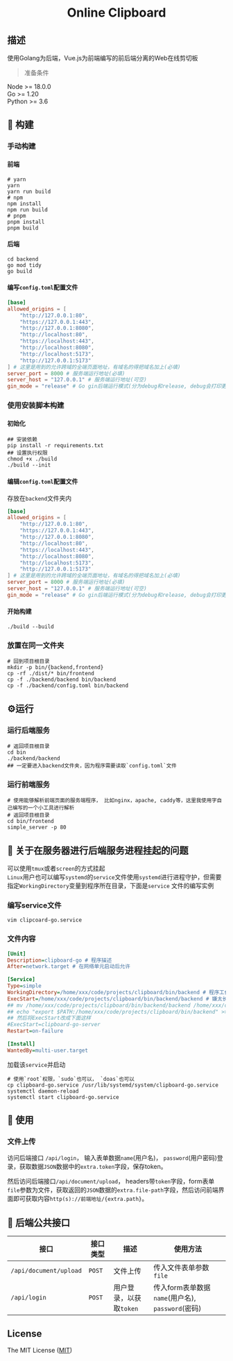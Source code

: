 <h1 align="center">Online Clipboard</h1>

## 描述
使用Golang为后端，Vue.js为前端编写的前后端分离的Web在线剪切板

> 准备条件<br>

Node >= 18.0.0<br>
Go >= 1.20<br>
Python >= 3.6<br>


## 🤖 构建
### 手动构建
#### 前端
```shell
# yarn
yarn
yarn run build
# npm
npm install
npm run build
# pnpm
pnpm install
pnpm build
```
#### 后端
```shell
cd backend
go mod tidy
go build
```

#### 编写`config.toml`配置文件
```toml
[base]
allowed_origins = [
    "http://127.0.0.1:80",
    "https://127.0.0.1:443",
    "http://127.0.0.1:8080",
    "http://localhost:80",
    "https://localhost:443",
    "http://localhost:8080",
    "http://localhost:5173",
    "http://127.0.0.1:5173" 
] # 这里是用到的允许跨域的全端页面地址，有域名的得把域名加上(必填)
server_port = 8000 # 服务端运行地址(必填)
server_host = "127.0.0.1" # 服务端运行地址(可空)
gin_mode = "release" # Go gin后端运行模式(分为debug和release, debug会打印更多信息，上线后推荐release)(必填)
```

### 使用安装脚本构建
#### 初始化
```shell
## 安装依赖
pip install -r requirements.txt
## 设置执行权限
chmod +x ./build
./build --init
```
#### 编辑`config.toml`配置文件
存放在`backend`文件夹内
```toml
[base]
allowed_origins = [
    "http://127.0.0.1:80",
    "https://127.0.0.1:443",
    "http://127.0.0.1:8080",
    "http://localhost:80",
    "https://localhost:443",
    "http://localhost:8080",
    "http://localhost:5173",
    "http://127.0.0.1:5173" 
] # 这里是用到的允许跨域的全端页面地址，有域名的得把域名加上(必填)
server_port = 8000 # 服务端运行地址(必填)
server_host = "127.0.0.1" # 服务端运行地址(可空)
gin_mode = "release" # Go gin后端运行模式(分为debug和release, debug会打印更多信息，上线后推荐release)(必填)
```
#### 开始构建
```shell
./build --build
```

### 放置在同一文件夹
```shell
# 回到项目根目录
mkdir -p bin/{backend,frontend}
cp -rf ./dist/* bin/frontend
cp -f ./backend/backend bin/backend
cp -f ./backend/config.toml bin/backend
```
## ⚙️运行
### 运行后端服务
```shell
# 返回项目根目录
cd bin
./backend/backend
## 一定要进入backend文件夹，因为程序需要读取`config.toml`文件
```
### 运行前端服务
```shell
# 使用能够解析前端页面的服务端程序， 比如nginx，apache, caddy等，这里我使用字自己编写的一个小工具进行解析
# 返回项目根目录
cd bin/frontend
simple_server -p 80
```

## 📖 关于在服务器进行后端服务进程挂起的问题
可以使用`tmux`或者`screen`的方式挂起<br>
`Linux`用户也可以编写`systemd`的`service`文件使用`systemd`进行进程守护，但需要指定`WorkingDirectory`变量到程序所在目录，下面是`service`
文件的编写实例

### 编写service文件
```shell
vim clipcoard-go.service
```
### 文件内容
```ini
[Unit]
Description=clipboard-go # 程序描述
After=network.target # 在网络单元启动后允许
 
[Service]
Type=simple
WorkingDirectory=/home/xxx/code/projects/clipboard/bin/backend # 程序工作目录
ExecStart=/home/xxx/code/projects/clipboard/bin/backend/backend # 嫌太长可以把backend所在目录添加到PATH变量中，然后按下面一行的命令执行
## mv /home/xxx/code/projects/clipboard/bin/backend/backend /home/xxx/code/projects/clipboard/bin/backend/clipboard-go-server
## echo "export $PATH:/home/xxx/code/projects/clipboard/bin/backend" >> ~/.bashrc
## 然后将ExecStart改成下面这样
#ExecStart=clipboard-go-server
Restart=on-failure
 
[Install]
WantedBy=multi-user.target
```

加载该`service`并启动
```shell
# 使用`root`权限，`sudo`也可以， `doas`也可以
cp clipboard-go.service /usr/lib/systemd/system/clipboard-go.service
systemctl daemon-reload
systemctl start clipboard-go.service
```

## 📖 使用
### 文件上传
访问后端接口 `/api/login`， 输入表单数据`name`(用户名)， `password`(用户密码)登录，获取数据`JSON`数据中的`extra.token`字段，保存token。

然后访问后端接口`/api/document/upload`， headers带`token`字段，form表单`file`参数为文件，获取返回的`JSON`数据的`extra.file-path`字段，然后访问前端界面即可获取内容`http(s)://前端地址/{extra.path}`。

## 📖 后端公共接口

| 接口                   | 接口类型 | 描述                    | 使用方法                                         |
| ---------------------- | -------- | ----------------------- | ------------------------------------------------ |
| `/api/document/upload` | `POST`   | 文件上传                | 传入文件表单参数`file`                           |
| `/api/login`      | `POST`   | 用户登录，以获取`token` | 传入form表单数据`name`(用户名), `password`(密码) |

## License
The MIT License ([MIT](https://opensource.org/licenses/MIT))

